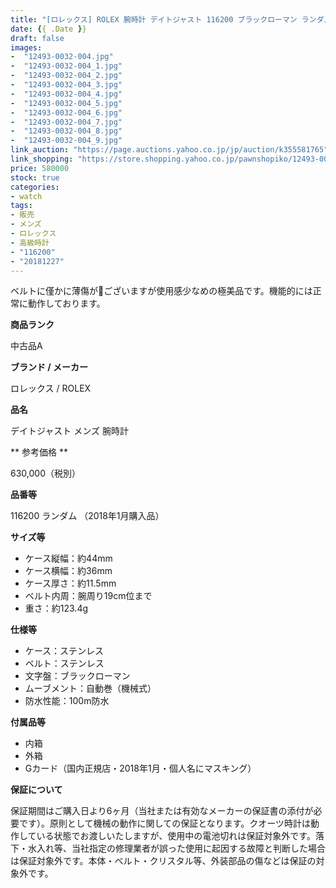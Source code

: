 ```yaml
---
title: "[ロレックス] ROLEX 腕時計 デイトジャスト 116200 ブラックローマン ランダム メンズ 自動巻 極美品 "
date: {{ .Date }}
draft: false
images:
-  "12493-0032-004.jpg"
-  "12493-0032-004_1.jpg"
-  "12493-0032-004_2.jpg"
-  "12493-0032-004_3.jpg"
-  "12493-0032-004_4.jpg"
-  "12493-0032-004_5.jpg"
-  "12493-0032-004_6.jpg"
-  "12493-0032-004_7.jpg"
-  "12493-0032-004_8.jpg"
-  "12493-0032-004_9.jpg"
link_auction: "https://page.auctions.yahoo.co.jp/jp/auction/k355581765"
link_shopping: "https://store.shopping.yahoo.co.jp/pawnshopiko/12493-0032-004.html"
price: 580000
stock: true
categories:
- watch
tags:
- 販売
- メンズ
- ロレックス
- 高級時計
- "116200"
- "20181227"
---
```

ベルトに僅かに薄傷がございますが使用感少なめの極美品です。機能的には正常に動作しております。

**商品ランク**

中古品A

**ブランド / メーカー**

ロレックス / ROLEX

**品名**

デイトジャスト メンズ 腕時計

** 参考価格 **

630,000（税別）

**品番等**

116200 ランダム （2018年1月購入品）

**サイズ等**

- ケース縦幅：約44mm
- ケース横幅：約36mm
- ケース厚さ：約11.5mm
- ベルト内周：腕周り19cm位まで
- 重さ：約123.4g

**仕様等**

- ケース：ステンレス
- ベルト：ステンレス
- 文字盤：ブラックローマン
- ムーブメント：自動巻（機械式）
- 防水性能：100m防水

**付属品等**

- 内箱
- 外箱
- Gカード（国内正規店・2018年1月・個人名にマスキング）

**保証について**

保証期間はご購入日より6ヶ月（当社または有効なメーカーの保証書の添付が必要です）。原則として機械の動作に関しての保証となります。クオーツ時計は動作している状態でお渡しいたしますが、使用中の電池切れは保証対象外です。落下・水入れ等、当社指定の修理業者が誤った使用に起因する故障と判断した場合は保証対象外です。本体・ベルト・クリスタル等、外装部品の傷などは保証の対象外です。
